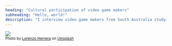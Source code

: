 ```yaml
---
heading: "Cultural participation of video game makers"
subheading: "Hello, world!"
description: "I interview video game makers from South Australia studying their leisure time. Click [here](/about) to know more about the project and how to participate."
---
```


![](lorenzo-herrera-p0j-mE6mGo4-unsplash_optimized.jpg)
<br><small>Photo by <a href="https://unsplash.com/@lorenzoherrera?utm_source=unsplash&amp;utm_medium=referral&amp;utm_content=creditCopyText">Lorenzo Herrera</a> on <a href="https://unsplash.com/?utm_source=unsplash&amp;utm_medium=referral&amp;utm_content=creditCopyText">Unsplash</a></small>